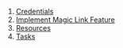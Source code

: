 1. [Credentials](./credentials.md)
2. [Implement Magic Link Feature](./password-less.md)
3. [Resources](./resources.md)
4. [Tasks](./tasks.md)